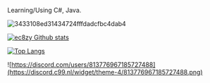 Learning/Using C#, Java. 

![3433108ed31434724fffdadcfbc4dab4](https://user-images.githubusercontent.com/106690677/186951314-c36fd3cb-b3fe-48da-bc63-0f579b441b82.gif)

[![ec8zy Github stats](https://github-readme-stats.vercel.app/api?username=ect8zy&theme=cobalt)](https://github.com/anuraghazra/github-readme-stats)

[![Top Langs](https://github-readme-stats.vercel.app/api/top-langs/?username=ect8zy&theme=cobalt)](https://github.com/anuraghazra/github-readme-stats)

 
![https://discord.com/users/813776967185727488](https://discord.c99.nl/widget/theme-4/813776967185727488.png)
